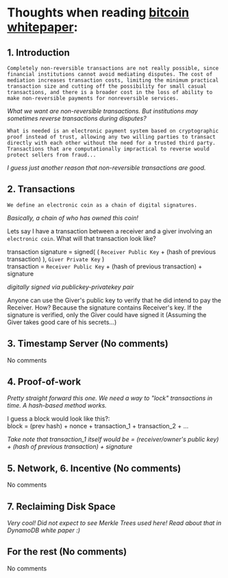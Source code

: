 # Thoughts when reading [bitcoin whitepaper](https://bitcoin.org/bitcoin.pdf):

## 1. Introduction
`Completely non-reversible transactions are not really possible, since financial institutions cannot
avoid mediating disputes. The cost of mediation increases transaction costs, limiting the
minimum practical transaction size and cutting off the possibility for small casual transactions,
and there is a broader cost in the loss of ability to make non-reversible payments for nonreversible services.`

*What we want are non-reversible transactions. But institutions may sometimes reverse transactions during disputes?*

`What is needed is an electronic payment system based on cryptographic proof instead of trust,
allowing any two willing parties to transact directly with each other without the need for a trusted
third party. Transactions that are computationally impractical to reverse would protect sellers
from fraud...`

*I guess just another reason that non-reversible transactions are good.*


## 2. Transactions
`We define an electronic coin as a chain of digital signatures.`

*Basically, a chain of who has owned this coin!*

Lets say I have a transaction between a receiver and a giver involving an `electronic coin`. What will that transaction look like?

transaction signature = signed( ( `Receiver Public Key` + (hash of previous transaction) ), `Giver Private Key` ) \
transaction = `Receiver Public Key` + (hash of previous transaction) + signature

*digitally signed via publickey-privatekey pair*

Anyone can use the Giver's public key to verify that he did intend to pay the Receiver. How? Because the signature contains Receiver's key. If the signature is verified, only the Giver could have signed it (Assuming the Giver takes good care of his secrets...)


## 3. Timestamp Server (No comments)
No comments


## 4. Proof-of-work
*Pretty straight forward this one. We need a way to "lock" transactions in time. A hash-based method works.*

I guess a block would look like this?: \
block = (prev hash) + nonce + transaction_1 + transaction_2 + ...

*Take note that transaction_1 itself would be = (receiver/owner's public key) + (hash of previous transaction) + signature*


## 5. Network, 6. Incentive (No comments)
No comments


## 7. Reclaiming Disk Space
*Very cool! Did not expect to see Merkle Trees used here! Read about that in DynamoDB white paper :)*


## For the rest (No comments)
No comments
